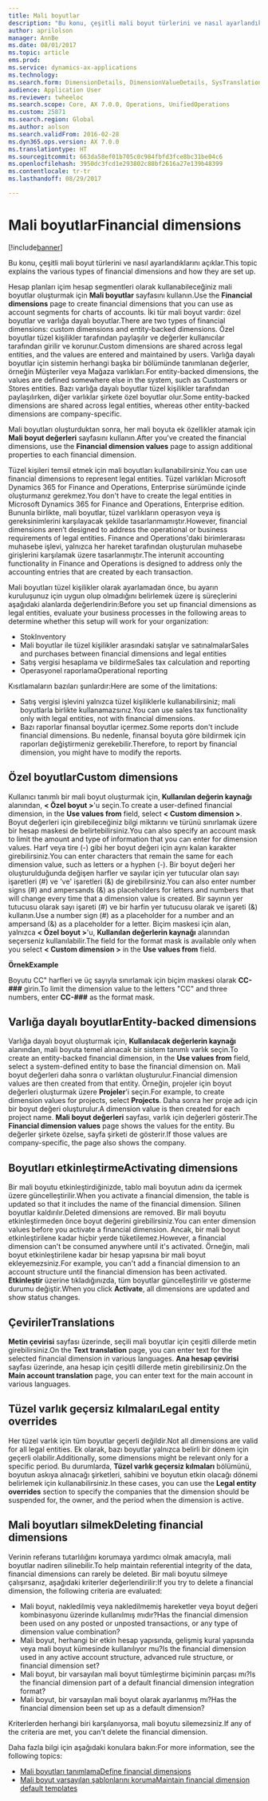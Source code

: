 ```yaml
---
title: Mali boyutlar
description: "Bu konu, çeşitli mali boyut türlerini ve nasıl ayarlandıklarını açıklar."
author: aprilolson
manager: AnnBe
ms.date: 08/01/2017
ms.topic: article
ems.prod: 
ms.service: dynamics-ax-applications
ms.technology: 
ms.search.form: DimensionDetails, DimensionValueDetails, SysTranslationDetail
audience: Application User
ms.reviewer: twheeloc
ms.search.scope: Core, AX 7.0.0, Operations, UnifiedOperations
ms.custom: 25871
ms.search.region: Global
ms.author: aolson
ms.search.validFrom: 2016-02-28
ms.dyn365.ops.version: AX 7.0.0
ms.translationtype: HT
ms.sourcegitcommit: 663da58ef01b705c0c984fbfd3fce8bc31be04c6
ms.openlocfilehash: 3950dc3fcd1e293802c88bf2616a27e139b48399
ms.contentlocale: tr-tr
ms.lasthandoff: 08/29/2017

---
```


# <a name="financial-dimensions"></a><span data-ttu-id="b5bbd-103">Mali boyutlar</span><span class="sxs-lookup"><span data-stu-id="b5bbd-103">Financial dimensions</span></span>

[!include[banner](../includes/banner.md)]

<span data-ttu-id="b5bbd-104">Bu konu, çeşitli mali boyut türlerini ve nasıl ayarlandıklarını açıklar.</span><span class="sxs-lookup"><span data-stu-id="b5bbd-104">This topic explains the various types of financial dimensions and how they are set up.</span></span>

<span data-ttu-id="b5bbd-105">Hesap planları içim hesap segmentleri olarak kullanabileceğiniz mali boyutlar oluşturmak için **Mali boyutlar** sayfasını kullanın.</span><span class="sxs-lookup"><span data-stu-id="b5bbd-105">Use the **Financial dimensions** page to create financial dimensions that you can use as account segments for charts of accounts.</span></span> <span data-ttu-id="b5bbd-106">İki tür mali boyut vardır: özel boyutlar ve varlığa dayalı boyutlar.</span><span class="sxs-lookup"><span data-stu-id="b5bbd-106">There are two types of financial dimensions: custom dimensions and entity-backed dimensions.</span></span> <span data-ttu-id="b5bbd-107">Özel boyutlar tüzel kişilikler tarafından paylaşılır ve değerler kullanıcılar tarafından girilir ve korunur.</span><span class="sxs-lookup"><span data-stu-id="b5bbd-107">Custom dimensions are shared across legal entities, and the values are entered and maintained by users.</span></span> <span data-ttu-id="b5bbd-108">Varlığa dayalı boyutlar için sistemin herhangi başka bir bölümünde tanımlanan değerler, örneğin Müşteriler veya Mağaza varlıkları.</span><span class="sxs-lookup"><span data-stu-id="b5bbd-108">For entity-backed dimensions, the values are defined somewhere else in the system, such as Customers or Stores entities.</span></span> <span data-ttu-id="b5bbd-109">Bazı varlığa dayalı boyutlar tüzel kişilikler tarafından paylaşılırken, diğer varlıklar şirkete özel boyutlar olur.</span><span class="sxs-lookup"><span data-stu-id="b5bbd-109">Some entity-backed dimensions are shared across legal entities, whereas other entity-backed dimensions are company-specific.</span></span> 

<span data-ttu-id="b5bbd-110">Mali boyutları oluşturduktan sonra, her mali boyuta ek özellikler atamak için **Mali boyut değerleri** sayfasını kullanın.</span><span class="sxs-lookup"><span data-stu-id="b5bbd-110">After you've created the financial dimensions, use the **Financial dimension values** page to assign additional properties to each financial dimension.</span></span> 

<span data-ttu-id="b5bbd-111">Tüzel kişileri temsil etmek için mali boyutları kullanabilirsiniz.</span><span class="sxs-lookup"><span data-stu-id="b5bbd-111">You can use financial dimensions to represent legal entities.</span></span> <span data-ttu-id="b5bbd-112">Tüzel varlıkları Microsoft Dynamics 365 for Finance and Operations, Enterprise sürümünde içinde oluşturmanız gerekmez.</span><span class="sxs-lookup"><span data-stu-id="b5bbd-112">You don't have to create the legal entities in Microsoft Dynamics 365 for Finance and Operations, Enterprise edition.</span></span> <span data-ttu-id="b5bbd-113">Bununla birlikte, mali boyutlar, tüzel varlıkların operasyon veya iş gereksinimlerini karşılayacak şekilde tasarlanmamıştır.</span><span class="sxs-lookup"><span data-stu-id="b5bbd-113">However, financial dimensions aren’t designed to address the operational or business requirements of legal entities.</span></span> <span data-ttu-id="b5bbd-114">Finance and Operations'daki birimlerarası muhasebe işlevi, yalnızca her hareket tarafından oluşturulan muhasebe girişlerini karşılamak üzere tasarlanmıştır.</span><span class="sxs-lookup"><span data-stu-id="b5bbd-114">The interunit accounting functionality in Finance and Operations is designed to address only the accounting entries that are created by each transaction.</span></span> 

<span data-ttu-id="b5bbd-115">Mali boyutları tüzel kişilikler olarak ayarlamadan önce, bu ayarın kuruluşunuz için uygun olup olmadığını belirlemek üzere iş süreçlerini aşağıdaki alanlarda değerlendirin:</span><span class="sxs-lookup"><span data-stu-id="b5bbd-115">Before you set up financial dimensions as legal entities, evaluate your business processes in the following areas to determine whether this setup will work for your organization:</span></span>

- <span data-ttu-id="b5bbd-116">Stok</span><span class="sxs-lookup"><span data-stu-id="b5bbd-116">Inventory</span></span>
- <span data-ttu-id="b5bbd-117">Mali boyutlar ile tüzel kişilikler arasındaki satışlar ve satınalmalar</span><span class="sxs-lookup"><span data-stu-id="b5bbd-117">Sales and purchases between financial dimensions and legal entities</span></span>
- <span data-ttu-id="b5bbd-118">Satış vergisi hesaplama ve bildirme</span><span class="sxs-lookup"><span data-stu-id="b5bbd-118">Sales tax calculation and reporting</span></span>
- <span data-ttu-id="b5bbd-119">Operasyonel raporlama</span><span class="sxs-lookup"><span data-stu-id="b5bbd-119">Operational reporting</span></span>

<span data-ttu-id="b5bbd-120">Kısıtlamaların bazıları şunlardır:</span><span class="sxs-lookup"><span data-stu-id="b5bbd-120">Here are some of the limitations:</span></span>

- <span data-ttu-id="b5bbd-121">Satış vergisi işlevini yalnızca tüzel kişiliklerle kullanabilirsiniz; mali boyutlarla birlikte kullanamazsınız.</span><span class="sxs-lookup"><span data-stu-id="b5bbd-121">You can use sales tax functionality only with legal entities, not with financial dimensions.</span></span>
- <span data-ttu-id="b5bbd-122">Bazı raporlar finansal boyutlar içermez.</span><span class="sxs-lookup"><span data-stu-id="b5bbd-122">Some reports don't include financial dimensions.</span></span> <span data-ttu-id="b5bbd-123">Bu nedenle, finansal boyuta göre bildirmek için raporları değiştirmeniz gerekebilir.</span><span class="sxs-lookup"><span data-stu-id="b5bbd-123">Therefore, to report by financial dimension, you might have to modify the reports.</span></span>

## <a name="custom-dimensions"></a><span data-ttu-id="b5bbd-124">Özel boyutlar</span><span class="sxs-lookup"><span data-stu-id="b5bbd-124">Custom dimensions</span></span>

<span data-ttu-id="b5bbd-125">Kullanıcı tanımlı bir mali boyut oluşturmak için, **Kullanılan değerin kaynağı** alanından, **&lt; Özel boyut &gt;**'u seçin.</span><span class="sxs-lookup"><span data-stu-id="b5bbd-125">To create a user-defined financial dimension, in the **Use values from** field, select **&lt; Custom dimension &gt;**.</span></span> <span data-ttu-id="b5bbd-126">Boyut değerleri için girebileceğiniz bilgi miktarını ve türünü sınırlamak üzere bir hesap maskesi de belirtebilirsiniz.</span><span class="sxs-lookup"><span data-stu-id="b5bbd-126">You can also specify an account mask to limit the amount and type of information that you can enter for dimension values.</span></span> <span data-ttu-id="b5bbd-127">Harf veya tire (-) gibi her boyut değeri için aynı kalan karakter girebilirsiniz.</span><span class="sxs-lookup"><span data-stu-id="b5bbd-127">You can enter characters that remain the same for each dimension value, such as letters or a hyphen (-).</span></span> <span data-ttu-id="b5bbd-128">Bir boyut değeri her oluşturulduğunda değişen harfler ve sayılar için yer tutucular olan sayı işaretleri (\#) ve 've' işaretleri (&) de girebilirsiniz.</span><span class="sxs-lookup"><span data-stu-id="b5bbd-128">You can also enter number signs (\#) and ampersands (&) as placeholders for letters and numbers that will change every time that a dimension value is created.</span></span> <span data-ttu-id="b5bbd-129">Bir sayının yer tutucusu olarak sayı işareti (\#) ve bir harfin yer tutucusu olarak ve işareti (&) kullanın.</span><span class="sxs-lookup"><span data-stu-id="b5bbd-129">Use a number sign (\#) as a placeholder for a number and an ampersand (&) as a placeholder for a letter.</span></span> <span data-ttu-id="b5bbd-130">Biçim maskesi için alan, yalnızca **&lt; Özel boyut &gt;**'u, **Kullanılan değerlerin kaynağı** alanından seçerseniz kullanılabilir.</span><span class="sxs-lookup"><span data-stu-id="b5bbd-130">The field for the format mask is available only when you select **&lt; Custom dimension &gt;** in the **Use values from** field.</span></span>

<span data-ttu-id="b5bbd-131">**Örnek**</span><span class="sxs-lookup"><span data-stu-id="b5bbd-131">**Example**</span></span>

<span data-ttu-id="b5bbd-132">Boyutu CC" harfleri ve üç sayıyla sınırlamak için biçim maskesi olarak **CC-\#\#\#** girin.</span><span class="sxs-lookup"><span data-stu-id="b5bbd-132">To limit the dimension value to the letters "CC" and three numbers, enter **CC-\#\#\#** as the format mask.</span></span>

## <a name="entity-backed-dimensions"></a><span data-ttu-id="b5bbd-133">Varlığa dayalı boyutlar</span><span class="sxs-lookup"><span data-stu-id="b5bbd-133">Entity-backed dimensions</span></span>

<span data-ttu-id="b5bbd-134">Varlığa dayalı boyut oluşturmak için, **Kullanılacak değerlerin kaynağı** alanından, mali boyuta temel alınacak bir sistem tanımlı varlık seçin.</span><span class="sxs-lookup"><span data-stu-id="b5bbd-134">To create an entity-backed financial dimension, in the **Use values from** field, select a system-defined entity to base the financial dimension on.</span></span> <span data-ttu-id="b5bbd-135">Mali boyut değerleri daha sonra o varlıktan oluşturulur.</span><span class="sxs-lookup"><span data-stu-id="b5bbd-135">Financial dimension values are then created from that entity.</span></span> <span data-ttu-id="b5bbd-136">Örneğin, projeler için boyut değerleri oluşturmak üzere **Projeler**'i seçin.</span><span class="sxs-lookup"><span data-stu-id="b5bbd-136">For example, to create dimension values for projects, select **Projects**.</span></span> <span data-ttu-id="b5bbd-137">Daha sonra her proje adı için bir boyut değeri oluşturulur.</span><span class="sxs-lookup"><span data-stu-id="b5bbd-137">A dimension value is then created for each project name.</span></span> <span data-ttu-id="b5bbd-138">**Mali boyut değerleri** sayfası, varlık için değerleri gösterir.</span><span class="sxs-lookup"><span data-stu-id="b5bbd-138">The **Financial dimension values** page shows the values for the entity.</span></span> <span data-ttu-id="b5bbd-139">Bu değerler şirkete özelse, sayfa şirketi de gösterir.</span><span class="sxs-lookup"><span data-stu-id="b5bbd-139">If those values are company-specific, the page also shows the company.</span></span>

## <a name="activating-dimensions"></a><span data-ttu-id="b5bbd-140">Boyutları etkinleştirme</span><span class="sxs-lookup"><span data-stu-id="b5bbd-140">Activating dimensions</span></span>

<span data-ttu-id="b5bbd-141">Bir mali boyutu etkinleştirdiğinizde, tablo mali boyutun adını da içermek üzere güncelleştirilir.</span><span class="sxs-lookup"><span data-stu-id="b5bbd-141">When you activate a financial dimension, the table is updated so that it includes the name of the financial dimension.</span></span> <span data-ttu-id="b5bbd-142">Silinen boyutlar kaldırılır.</span><span class="sxs-lookup"><span data-stu-id="b5bbd-142">Deleted dimensions are removed.</span></span> <span data-ttu-id="b5bbd-143">Bir mali boyutu etkinleştirmeden önce boyut değerini girebilirsiniz.</span><span class="sxs-lookup"><span data-stu-id="b5bbd-143">You can enter dimension values before you activate a financial dimension.</span></span> <span data-ttu-id="b5bbd-144">Ancak, bir mali boyut etkinleştirilene kadar hiçbir yerde tüketilemez.</span><span class="sxs-lookup"><span data-stu-id="b5bbd-144">However, a financial dimension can't be consumed anywhere until it's activated.</span></span> <span data-ttu-id="b5bbd-145">Örneğin, mali boyut etkinleştirilene kadar bir hesap yapısına bir mali boyut ekleyemezsiniz.</span><span class="sxs-lookup"><span data-stu-id="b5bbd-145">For example, you can't add a financial dimension to an account structure until the financial dimension has been activated.</span></span> <span data-ttu-id="b5bbd-146">**Etkinleştir** üzerine tıkladığınızda, tüm boyutlar güncelleştirilir ve gösterme durumu değiştir.</span><span class="sxs-lookup"><span data-stu-id="b5bbd-146">When you click **Activate**, all dimensions are updated and show status changes.</span></span> 

## <a name="translations"></a><span data-ttu-id="b5bbd-147">Çeviriler</span><span class="sxs-lookup"><span data-stu-id="b5bbd-147">Translations</span></span>

<span data-ttu-id="b5bbd-148">**Metin çevirisi** sayfası üzerinde, seçili mali boyutlar için çeşitli dillerde metin girebilirsiniz.</span><span class="sxs-lookup"><span data-stu-id="b5bbd-148">On the **Text translation** page, you can enter text for the selected financial dimension in various languages.</span></span> <span data-ttu-id="b5bbd-149">**Ana hesap çevirisi** sayfası üzerinde, ana hesap için çeşitli dillerde metin girebilirsiniz.</span><span class="sxs-lookup"><span data-stu-id="b5bbd-149">On the **Main account translation** page, you can enter text for the main account in various languages.</span></span> 

## <a name="legal-entity-overrides"></a><span data-ttu-id="b5bbd-150">Tüzel varlık geçersiz kılmaları</span><span class="sxs-lookup"><span data-stu-id="b5bbd-150">Legal entity overrides</span></span>

<span data-ttu-id="b5bbd-151">Her tüzel varlık için tüm boyutlar geçerli değildir.</span><span class="sxs-lookup"><span data-stu-id="b5bbd-151">Not all dimensions are valid for all legal entities.</span></span> <span data-ttu-id="b5bbd-152">Ek olarak, bazı boyutlar yalnızca belirli bir dönem için geçerli olabilir.</span><span class="sxs-lookup"><span data-stu-id="b5bbd-152">Additionally, some dimensions might be relevant only for a specific period.</span></span> <span data-ttu-id="b5bbd-153">Bu durumlarda, **Tüzel varlık geçersiz kılmaları** bölümünü, boyutun askıya alınacağı şirketleri, sahibini ve boyutun etkin olacağı dönemi belirlemek için kullanabilirsiniz.</span><span class="sxs-lookup"><span data-stu-id="b5bbd-153">In these cases, you can use the **Legal entity overrides** section to specify the companies that the dimension should be suspended for, the owner, and the period when the dimension is active.</span></span>

## <a name="deleting-financial-dimensions"></a><span data-ttu-id="b5bbd-154">Mali boyutları silmek</span><span class="sxs-lookup"><span data-stu-id="b5bbd-154">Deleting financial dimensions</span></span>

<span data-ttu-id="b5bbd-155">Verinin referans tutarlılığını korumaya yardımcı olmak amacıyla, mali boyutlar nadiren silinebilir.</span><span class="sxs-lookup"><span data-stu-id="b5bbd-155">To help maintain referential integrity of the data, financial dimensions can rarely be deleted.</span></span> <span data-ttu-id="b5bbd-156">Bir mali boyutu silmeye çalışırsanız, aşağıdaki kriterler değerlendirilir:</span><span class="sxs-lookup"><span data-stu-id="b5bbd-156">If you try to delete a financial dimension, the following criteria are evaluated:</span></span>

- <span data-ttu-id="b5bbd-157">Mali boyut, nakledilmiş veya nakledilmemiş hareketler veya boyut değeri kombinasyonu üzerinde kullanılmış mıdır?</span><span class="sxs-lookup"><span data-stu-id="b5bbd-157">Has the financial dimension been used on any posted or unposted transactions, or any type of dimension value combination?</span></span>
- <span data-ttu-id="b5bbd-158">Mali boyut, herhangi bir etkin hesap yapısında, gelişmiş kural yapısında veya mali boyut kümesinde kullanılıyor mu?</span><span class="sxs-lookup"><span data-stu-id="b5bbd-158">Is the financial dimension used in any active account structure, advanced rule structure, or financial dimension set?</span></span>
- <span data-ttu-id="b5bbd-159">Mali boyut, bir varsayılan mali boyut tümleştirme biçiminin parçası mı?</span><span class="sxs-lookup"><span data-stu-id="b5bbd-159">Is the financial dimension part of a default financial dimension integration format?</span></span>
- <span data-ttu-id="b5bbd-160">Mali boyut, bir varsayılan mali boyut olarak ayarlanmış mı?</span><span class="sxs-lookup"><span data-stu-id="b5bbd-160">Has the financial dimension been set up as a default dimension?</span></span>

<span data-ttu-id="b5bbd-161">Kriterlerden herhangi biri karşılanıyorsa, mali boyutu silemezsiniz.</span><span class="sxs-lookup"><span data-stu-id="b5bbd-161">If any of the criteria are met, you can't delete the financial dimension.</span></span>


<span data-ttu-id="b5bbd-162">Daha fazla bilgi için aşağıdaki konulara bakın:</span><span class="sxs-lookup"><span data-stu-id="b5bbd-162">For more information, see the following topics:</span></span>
- [<span data-ttu-id="b5bbd-163">Mali boyutları tanımlama</span><span class="sxs-lookup"><span data-stu-id="b5bbd-163">Define financial dimensions</span></span>](tasks/define-financial-dimensions.md)
- [<span data-ttu-id="b5bbd-164">Mali boyut varsayılan şablonlarını koruma</span><span class="sxs-lookup"><span data-stu-id="b5bbd-164">Maintain financial dimension default templates</span></span>](tasks/maintain-financial-dimension-default-templates.md)

